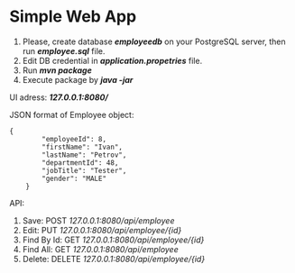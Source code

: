 # Simple Web App

1. Please, create database ***employeedb*** on your PostgreSQL server, then run ***employee.sql*** file.
2. Edit DB credential in ***application.propetries*** file.
3. Run ***mvn package***
4. Execute package by ***java -jar***

UI adress: ***127.0.0.1:8080/***

JSON format of Employee object:
```
{
        "employeeId": 8,
        "firstName": "Ivan",
        "lastName": "Petrov",
        "departmentId": 48,
        "jobTitle": "Tester",
        "gender": "MALE"
    }
```

API:

1. Save: POST *127.0.0.1:8080/api/employee*
2. Edit: PUT *127.0.0.1:8080/api/employee/{id}*
3. Find By Id: GET *127.0.0.1:8080/api/employee/{id}*
4. Find All: GET *127.0.0.1:8080/api/employee*
5. Delete: DELETE *127.0.0.1:8080/api/employee/{id}*
